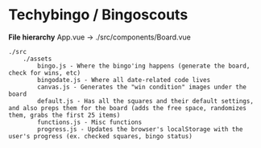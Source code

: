 # Techybingo / Bingoscouts

**File hierarchy**
App.vue -> ./src/components/Board.vue

```
./src
	./assets
		bingo.js - Where the bingo'ing happens (generate the board, check for wins, etc)
		bingodate.js - Where all date-related code lives
		canvas.js - Generates the "win condition" images under the board
		default.js - Has all the squares and their default settings, and also preps them for the board (adds the free space, randomizes them, grabs the first 25 items)
		functions.js - Misc functions
		progress.js - Updates the browser's localStorage with the user's progress (ex. checked squares, bingo status)
```
